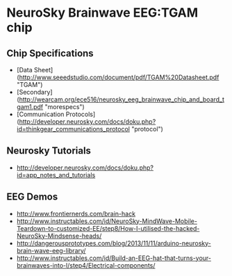 # NeuroSky Brainwave EEG:TGAM chip

## Chip Specifications
* [Data Sheet] (http://www.seeedstudio.com/document/pdf/TGAM%20Datasheet.pdf "TGAM")
* [Secondary] (http://wearcam.org/ece516/neurosky_eeg_brainwave_chip_and_board_tgam1.pdf "morespecs")
* [Communication Protocols] (http://developer.neurosky.com/docs/doku.php?id=thinkgear_communications_protocol "protocol")

## Neurosky Tutorials
* http://developer.neurosky.com/docs/doku.php?id=app_notes_and_tutorials

## EEG Demos
* http://www.frontiernerds.com/brain-hack
* http://www.instructables.com/id/NeuroSky-MindWave-Mobile-Teardown-to-customized-EE/step8/How-I-utilised-the-hacked-NeuroSky-Mindsense-heads/
* http://dangerousprototypes.com/blog/2013/11/11/arduino-neurosky-brain-wave-eeg-library/
* http://www.instructables.com/id/Build-an-EEG-hat-that-turns-your-brainwaves-into-l/step4/Electrical-components/
